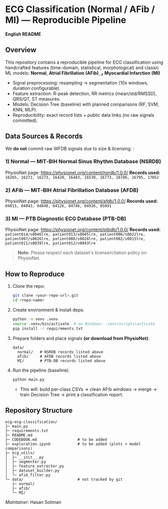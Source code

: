 # ECG Classification (Normal / AFib / MI) — Reproducible Pipeline

**English README**

## Overview 
This repository contains a reproducible pipeline for ECG classification using handcrafted features (time-domain, statistical, morphological) and classic ML models: **Normal**, **Atrial Fibrillation (AFib)**, و **Myocardial Infarction (MI)**

- Signal preprocessing: resampling → segmentation (10s windows, duration configurable).
- Feature extraction: R-peak detection, RR metrics (mean/std/RMSSD), QRS/QT, ST measures.
- Models: Decision Tree (baseline) with planned comparisons (RF, SVM, KNN, MLP).
- Reproducibility: exact record lists + public data links (no raw signals committed).

## Data Sources & Records 
We **do not** commit raw WFDB signals due to size & licensing. :

### 1) Normal — MIT‑BIH Normal Sinus Rhythm Database (NSRDB)
PhysioNet page: https://physionet.org/content/nsrdb/1.0.0/
**Records used:** `16265, 16272, 16273, 16420, 16483, 16539, 16773, 16786, 16795, 17052`

### 2) AFib — MIT‑BIH Atrial Fibrillation Database (AFDB)
PhysioNet page: https://physionet.org/content/afdb/1.0.0/
**Records used:** `04015, 04043, 04048, 04126, 04746, 04936, 05091`

### 3) MI — PTB Diagnostic ECG Database (PTB-DB)
PhysioNet page: https://physionet.org/content/ptbdb/1.0.0/
**Records used:** 
`patient014/s0046lre, patient013/s0045lre, patient006/s0022lre, 
patient007/s0026lre, patient008/s0028lre, patient002/s0015lre, 
patient011/s0039lre, patient012/s0043lre`

> **Note:** Please respect each dataset's license/citation policy on PhysioNet.

## How to Reproduce 
1. Clone the repo:
   ```bash
   git clone <your-repo-url>.git
   cd <repo-name>
   ```
2. Create environment & install deps:
   ```bash
   python -m venv .venv
   source .venv/bin/activate  # on Windows: .venv\Scripts\activate
   pip install -r requirements.txt
   ```
3. Prepare folders and place signals **(or download from PhysioNet)**:
   ```
   data/
     normal/   # NSRDB records listed above
     afib/     # AFDB records listed above
     MI/       # PTB-DB records listed above
   ```
4. Run the pipeline (baseline):
   ```bash
   python main.py
   ```
   - This will: build per-class CSVs → clean AFib windows → merge → train Decision Tree → print a classification report.

## Repository Structure 
```
ecg-ecg-classification/
├─ main.py
├─ requirements.txt
├─ README.md
├─ CODEBOOK.md                  # to be added
├─ exploration.ipynb            # to be added (plots + model comparisons)
├─ ecg_utils/
│  ├─ __init__.py
│  ├─ segmenter.py
│  ├─ feature_extractor.py
│  ├─ dataset_builder.py
│  └─ afib_filter.py
└─ data/                        # not tracked by git
   ├─ normal/
   ├─ afib/
   └─ MI/
```



*Maintainer:* Hasan Soliman
